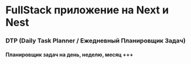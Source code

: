 # FullStack приложение на Next и Nest

### DTP (Daily Task Planner / Ежедневный Планировщик Задач)

#### Планировщик задач на день, неделю, месяц +++
